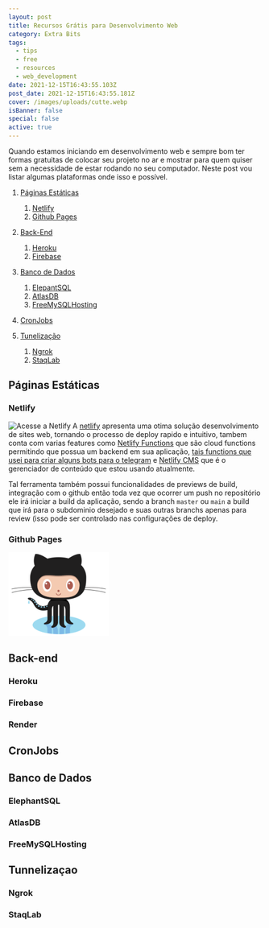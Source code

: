 ```yaml
---
layout: post
title: Recursos Grátis para Desenvolvimento Web
category: Extra Bits
tags:
  - tips
  - free
  - resources
  - web_development
date: 2021-12-15T16:43:55.103Z
post_date: 2021-12-15T16:43:55.181Z
cover: /images/uploads/cutte.webp
isBanner: false
special: false
active: true
---
```

Quando estamos iniciando em desenvolvimento web e sempre bom ter formas gratuitas de colocar seu projeto no ar e mostrar para quem quiser sem a necessidade de estar rodando no seu computador. Neste post vou listar algumas plataformas onde isso e possível.

1. [Páginas Estáticas](#páginas-estáticas)

   1. [Netlify](#netlify)
   2. [Github Pages](#github-pages)
2. [Back-End](#backend)

   1. [Heroku](#heroku)
   2. [Firebase](#firebase)
3. [Banco de Dados](#banco-de-dados)

   1. [ElepantSQL](#elephantsql)
   2. [AtlasDB](#atlasdb)
   3. [FreeMySQLHosting](#freemysqlhosting)
4. [CronJobs](#cronjobs)
5. [Tunelização](#tunelização)

   1. [Ngrok](#ngrok)
   2. [StaqLab](#staqlab)

## Páginas Estáticas

### Netlify

![Acesse a Netlify](https://upload.wikimedia.org/wikipedia/commons/b/b8/Netlify_logo.svg "Logo Netlify")
A [netlify](https://www.netlify.com/) apresenta uma otima solução desenvolvimento de sites web, tornando o processo de deploy rapido e intuitivo, tambem conta com varias features como [Netlify Functions](https://functions.netlify.com/) que são cloud functions permitindo que possua um backend em sua aplicação, [tais functions que usei para criar alguns bots para o telegram](https://jorgen-jr.github.io/blog/2021-10-20-desenvolvendo-um-bot-para-o-telegram-usando-netlify-functions/) e [Netlify CMS](https://www.netlifycms.org/) que é o gerenciador de conteúdo que estou usando atualmente.

Tal ferramenta também possui funcionalidades de previews de build, integração com o github então toda vez que ocorrer um push no repositório ele irá iniciar a build da aplicação, sendo a branch `master` ou `main` a build que irá para o subdominio desejado e suas outras branchs apenas para review (isso pode ser controlado nas configurações de deploy.

### Github Pages

![Octocat](/images/uploads/octocat.png "Octocar")

## Back-end

### Heroku

### Firebase

### Render

## CronJobs

## Banco de Dados

### ElephantSQL

### AtlasDB

### FreeMySQLHosting

## Tunnelizaçao

### Ngrok

### StaqLab